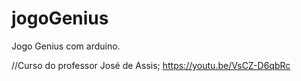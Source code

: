 # jogoGenius
Jogo Genius com arduino.

//Curso do professor José de Assis;  https://youtu.be/VsCZ-D6qbRc


